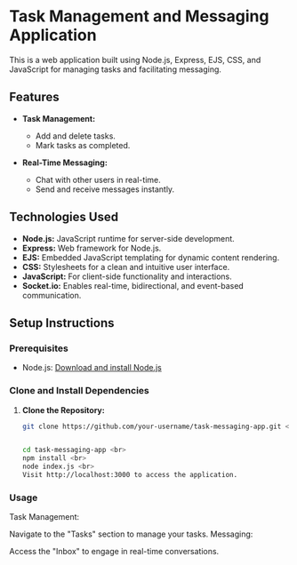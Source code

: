 # Task Management and Messaging Application

This is a web application built using Node.js, Express, EJS, CSS, and JavaScript for managing tasks and facilitating messaging.

## Features

- **Task Management:**
  - Add and delete tasks.
  - Mark tasks as completed.
  

- **Real-Time Messaging:**
  - Chat with other users in real-time.
  - Send and receive messages instantly.

## Technologies Used

- **Node.js:** JavaScript runtime for server-side development.
- **Express:** Web framework for Node.js.
- **EJS:** Embedded JavaScript templating for dynamic content rendering.
- **CSS:** Stylesheets for a clean and intuitive user interface.
- **JavaScript:** For client-side functionality and interactions.
- **Socket.io:** Enables real-time, bidirectional, and event-based communication.

## Setup Instructions

### Prerequisites

- Node.js: [Download and install Node.js](https://nodejs.org/)

### Clone and Install Dependencies

1. **Clone the Repository:**
   ```bash
   git clone https://github.com/your-username/task-messaging-app.git <br>

   
   cd task-messaging-app <br>
   npm install <br>
   node index.js <br>
   Visit http://localhost:3000 to access the application.

  ### Usage
Task Management:

Navigate to the "Tasks" section to manage your tasks.
Messaging:

Access the "Inbox" to engage in real-time conversations.

